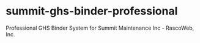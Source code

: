 # summit-ghs-binder-professional
Professional GHS Binder System for Summit Maintenance Inc - RascoWeb, Inc.

